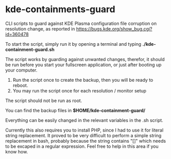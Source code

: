 # kde-containments-guard
CLI scripts to guard against KDE Plasma configuration file corruption on resolution change, as reported in https://bugs.kde.org/show_bug.cgi?id=360478

To start the script, simply run it by opening a terminal and typing **./kde-containment-guard.sh**

The script works by guarding against unwanted changes, therefor, it should be run before you start your fullscreen application, or just after booting up your computer.

1. Run the script once to create the backup, then you will be ready to reboot.
2. You may run the script once for each resolution / monitor setup

The script should not be run as root.

You can find the backup files in **$HOME/kde-containment-guard/**

Everything can be easily changed in the relevant variables in the .sh script.

Currently this also requires you to install PHP, since I had to use it for literal string replacement. It proved to be very difficult to perform a simple string replacement in bash, probably because the string contains "[]" which needs to be excaped in a regular expression. Feel free to help in this area if you know how.
